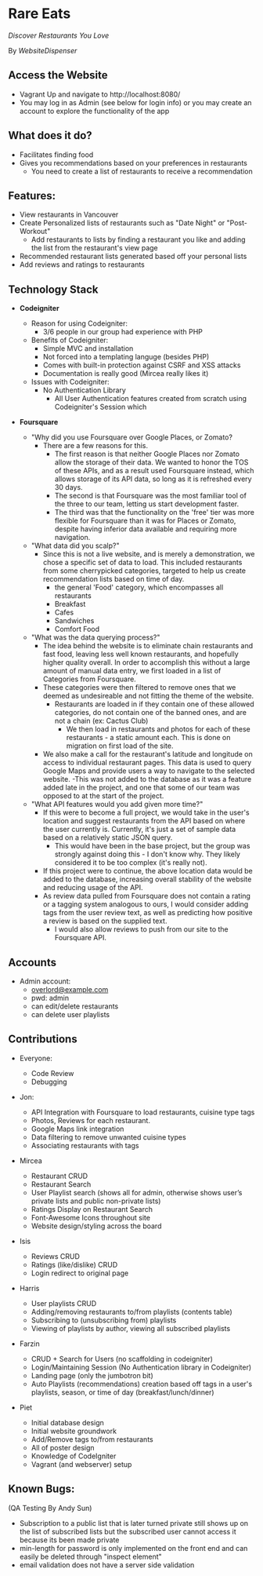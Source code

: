 # Rare Eats

_Discover Restaurants You Love_

By _WebsiteDispenser_

## Access the Website

- Vagrant Up and navigate to http://localhost:8080/
- You may log in as Admin (see below for login info) or you may create an account to explore the functionality of the app

## What does it do?

- Facilitates finding food
- Gives you recommendations based on your preferences in restaurants
    - You need to create a list of restaurants to receive a recommendation

## Features:

- View restaurants in Vancouver
- Create Personalized lists of restaurants such as "Date Night" or "Post-Workout"
    - Add restaurants to lists by finding a restaurant you like and adding the list from the restaurant's view page
- Recommended restaurant lists generated based off your personal lists
- Add reviews and ratings to restaurants

## Technology Stack

- **Codeigniter**
    - Reason for using Codeigniter:
        - 3/6 people in our group had experience with PHP
    - Benefits of Codeigniter:
        - Simple MVC and installation
        - Not forced into a templating languge (besides PHP)
        - Comes with built-in protection against CSRF and XSS attacks
        - Documentation is really good (Mircea really likes it)
    - Issues with Codeigniter:
        - No Authentication Library
            - All User Authentication features created from scratch using Codeigniter's Session which

- **Foursquare**
    - "Why did you use Foursquare over Google Places, or Zomato?
        - There are a few reasons for this.
            - The first reason is that neither Google Places nor Zomato allow the storage of their data.  We wanted to honor the TOS of these APIs, and as a result used Foursquare instead, which allows storage of its API data, so long as it is refreshed every 30 days.
            - The second is that Foursquare was the most familiar tool of the three to our team, letting us start development faster.
            - The third was that the functionality on the 'free' tier was more flexible for Foursquare than it was for Places or Zomato, despite having inferior data available and requiring more navigation.
    - "What data did you scalp?"
        - Since this is not a live website, and is merely a demonstration, we chose a specific set of data to load.  This included restaurants from some cherrypicked categories, targeted to help us create recommendation lists based on time of day.
            - the general 'Food' category, which encompasses all restaurants
            - Breakfast
            - Cafes
            - Sandwiches
            - Comfort Food
    - "What was the data querying process?"
        - The idea behind the website is to eliminate chain restaurants and fast food, leaving less well known restaurants, and hopefully higher quality overall.  In order to accomplish this without a large amount of manual data entry, we first loaded in a list of Categories from Foursquare.
        - These categories were then filtered to remove ones that we deemed as undesireable and not fitting the theme of the website.
            - Restaurants are loaded in if they contain one of these allowed categories, do not contain one of the banned ones, and are not a chain (ex: Cactus Club)
                - We then load in restaurants and photos for each of these restaurants - a static amount each.  This is done on migration on first load of the site.
        - We also make a call for the restaurant's latitude and longitude on access to individual restaurant pages.  This data is used to query Google Maps and provide users a way to navigate to the selected website.
            -This was not added to the database as it was a feature added late in the project, and one that some of our team was opposed to at the start of the project.
    - "What API features would you add given more time?"
        - If this were to become a full project, we would take in the user's location and suggest restaurants from the API based on where the user currently is.  Currently, it's just a set of sample data based on a relatively static JSON query.
            - This would have been in the base project, but the group was strongly against doing this - I don't know why.  They likely considered it to be too complex (it's really not).
        - If this project were to continue, the above location data would be added to the database, increasing overall stability of the website and reducing usage of the API.
        - As review data pulled from Foursquare does not contain a rating or a tagging system analogous to ours, I would consider adding tags from the user review text, as well as predicting how positive a review is based on the supplied text.
            - I would also allow reviews to push from our site to the Foursquare API.

## Accounts

- Admin account:
    - overlord@example.com
    - pwd: admin
    - can edit/delete restaurants
    - can delete user playlists

## Contributions

- Everyone:
    - Code Review
    - Debugging

- Jon:
    - API Integration with Foursquare to load restaurants, cuisine type tags
    - Photos, Reviews for each restaurant.
    - Google Maps link integration
    - Data filtering to remove unwanted cuisine types
    - Associating restaurants with tags

- Mircea
    - Restaurant CRUD
    - Restaurant Search
    - User Playlist search (shows all for admin, otherwise shows user’s private lists and public non-private lists)
    - Ratings Display on Restaurant Search
    - Font-Awesome Icons throughout site
    - Website design/styling across the board

- Isis
    - Reviews CRUD
    - Ratings (like/dislike) CRUD
    - Login redirect to original page

- Harris
    - User playlists CRUD
    - Adding/removing restaurants to/from playlists (contents table)
    - Subscribing to (unsubscribing from) playlists
    - Viewing of playlists by author, viewing all subscribed playlists

- Farzin
    - CRUD + Search for Users (no scaffolding in codeigniter)
    - Login/Maintaining Session (No Authentication library in Codeigniter)
    - Landing page (only the jumbotron bit)
    - Auto Playlists (recommendations) creation based off tags in a user's playlists, season, or time of day (breakfast/lunch/dinner)

- Piet
    - Initial database design
    - Initial website groundwork
    - Add/Remove tags to/from restaurants
    - All of poster design
    - Knowledge of CodeIgniter
    - Vagrant (and webserver) setup

## Known Bugs:

(QA Testing By Andy Sun)
- Subscription to a public list that is later turned private still shows up on the list of subscribed lists but the subscribed user cannot access it because its been made private
- min-length for password is only implemented on the front end and can easily be deleted through "inspect element"
- email validation does not have a server side validation

